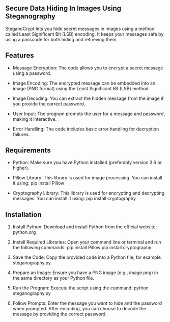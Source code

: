 Secure Data Hiding In Images Using Steganography
---------------------------------------------------------
SteganoCrypt lets you hide secret messages in images using a method called Least Significant Bit (LSB) encoding. It keeps your messages safe by using a passcode for both hiding and retrieving them.

Features
----------------------------------------------------------
* Message Encryption: The code allows you to encrypt a secret message using a password.

* Image Encoding: The encrypted message can be embedded into an image (PNG format) using the 
  Least Significant Bit (LSB) method.

* Image Decoding: You can extract the hidden message from the image if you provide the correct 
  password.

* User Input: The program prompts the user for a message and password, making it interactive.

* Error Handling: The code includes basic error handling for decryption failures.

Requirements
-------------------------------------------------------------
* Python: Make sure you have Python installed (preferably version 3.6 or higher).

* Pillow Library: This library is used for image processing. You can install it using:
  pip install Pillow

* Cryptography Library: This library is used for encrypting and decrypting messages. You can 
  install it using:
   pip install cryptography

Installation
---------------------------------------------------------------
1. Install Python: Download and install Python from the official website: python.org

2. Install Required Libraries: Open your command line or terminal and run the following 
   commands:
   pip install Pillow
   pip install cryptography

3. Save the Code: Copy the provided code into a Python file, for example, steganography.py.

4. Prepare an Image: Ensure you have a PNG image (e.g., image.png) in the same directory as 
   your Python file.

5. Run the Program: Execute the script using the command:
   python steganography.py

6. Follow Prompts: Enter the message you want to hide and the password when prompted. After 
   encoding, you can choose to decode the message by providing the correct password.
